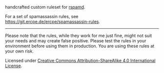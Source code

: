 handcrafted custom ruleset for [rspamd](http://rspamd.com/).

For a set of spamassassin rules, see https://git.ercpe.de/ercpe/spamassassin-rules.

---

Please note that the rules, while they work for me just fine, might not suit your needs and may create false positive.
Please test the rules in your environment before using them in production. You are using these rules at your own risk.

Licensed under [Creative Commons Attribution-ShareAlike 4.0 International License](http://creativecommons.org/licenses/by-sa/4.0/).
